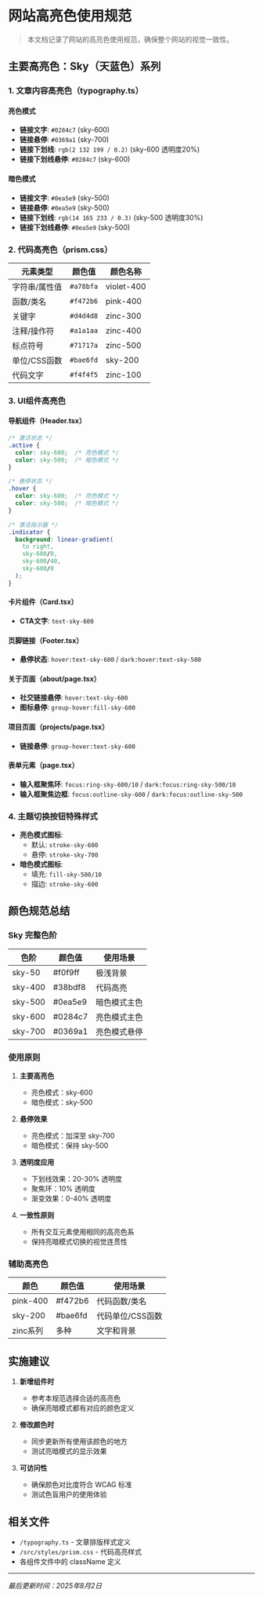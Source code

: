 # 网站高亮色使用规范

> 本文档记录了网站的高亮色使用规范，确保整个网站的视觉一致性。

## 主要高亮色：Sky（天蓝色）系列

### 1. 文章内容高亮色（typography.ts）

#### 亮色模式
- **链接文字**: `#0284c7` (sky-600)
- **链接悬停**: `#0369a1` (sky-700)
- **链接下划线**: `rgb(2 132 199 / 0.2)` (sky-600 透明度20%)
- **链接下划线悬停**: `#0284c7` (sky-600)

#### 暗色模式
- **链接文字**: `#0ea5e9` (sky-500)
- **链接悬停**: `#0ea5e9` (sky-500)
- **链接下划线**: `rgb(14 165 233 / 0.3)` (sky-500 透明度30%)
- **链接下划线悬停**: `#0ea5e9` (sky-500)

### 2. 代码高亮色（prism.css）

| 元素类型 | 颜色值 | 颜色名称 |
|---------|--------|---------|
| 字符串/属性值 | `#a78bfa` | violet-400 |
| 函数/类名 | `#f472b6` | pink-400 |
| 关键字 | `#d4d4d8` | zinc-300 |
| 注释/操作符 | `#a1a1aa` | zinc-400 |
| 标点符号 | `#71717a` | zinc-500 |
| 单位/CSS函数 | `#bae6fd` | sky-200 |
| 代码文字 | `#f4f4f5` | zinc-100 |

### 3. UI组件高亮色

#### 导航组件（Header.tsx）
```css
/* 激活状态 */
.active { 
  color: sky-600;  /* 亮色模式 */
  color: sky-500;  /* 暗色模式 */
}

/* 悬停状态 */
.hover { 
  color: sky-600;  /* 亮色模式 */
  color: sky-500;  /* 暗色模式 */
}

/* 激活指示器 */
.indicator {
  background: linear-gradient(
    to right,
    sky-600/0,
    sky-600/40,
    sky-600/0
  );
}
```

#### 卡片组件（Card.tsx）
- **CTA文字**: `text-sky-600`

#### 页脚链接（Footer.tsx）
- **悬停状态**: `hover:text-sky-600` / `dark:hover:text-sky-500`

#### 关于页面（about/page.tsx）
- **社交链接悬停**: `hover:text-sky-600`
- **图标悬停**: `group-hover:fill-sky-600`

#### 项目页面（projects/page.tsx）
- **链接悬停**: `group-hover:text-sky-600`

#### 表单元素（page.tsx）
- **输入框聚焦环**: `focus:ring-sky-600/10` / `dark:focus:ring-sky-500/10`
- **输入框聚焦边框**: `focus:outline-sky-600` / `dark:focus:outline-sky-500`

### 4. 主题切换按钮特殊样式
- **亮色模式图标**: 
  - 默认: `stroke-sky-600`
  - 悬停: `stroke-sky-700`
- **暗色模式图标**: 
  - 填充: `fill-sky-500/10`
  - 描边: `stroke-sky-600`

## 颜色规范总结

### Sky 完整色阶

| 色阶 | 颜色值 | 使用场景 |
|------|--------|----------|
| sky-50 | #f0f9ff | 极浅背景 |
| sky-400 | #38bdf8 | 代码高亮 |
| sky-500 | #0ea5e9 | 暗色模式主色 |
| sky-600 | #0284c7 | 亮色模式主色 |
| sky-700 | #0369a1 | 亮色模式悬停 |

### 使用原则

1. **主要高亮色**
   - 亮色模式：sky-600
   - 暗色模式：sky-500

2. **悬停效果**
   - 亮色模式：加深至 sky-700
   - 暗色模式：保持 sky-500

3. **透明度应用**
   - 下划线效果：20-30% 透明度
   - 聚焦环：10% 透明度
   - 渐变效果：0-40% 透明度

4. **一致性原则**
   - 所有交互元素使用相同的高亮色系
   - 保持亮暗模式切换的视觉连贯性

### 辅助高亮色

| 颜色 | 颜色值 | 使用场景 |
|------|--------|----------|
| pink-400 | #f472b6 | 代码函数/类名 |
| sky-200 | #bae6fd | 代码单位/CSS函数 |
| zinc系列 | 多种 | 文字和背景 |

## 实施建议

1. **新增组件时**
   - 参考本规范选择合适的高亮色
   - 确保亮暗模式都有对应的颜色定义

2. **修改颜色时**
   - 同步更新所有使用该颜色的地方
   - 测试亮暗模式的显示效果

3. **可访问性**
   - 确保颜色对比度符合 WCAG 标准
   - 测试色盲用户的使用体验

## 相关文件

- `/typography.ts` - 文章排版样式定义
- `/src/styles/prism.css` - 代码高亮样式
- 各组件文件中的 className 定义

---

*最后更新时间：2025年8月2日*